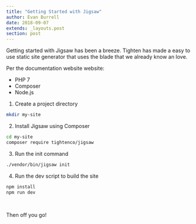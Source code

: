 ```yaml
---
title: "Getting Started with Jigsaw"
author: Evan Burrell
date: 2018-09-07
extends: _layouts.post
section: post
---
```

Getting started with Jigsaw has been a breeze. Tighten has made a easy to use static site generator that uses the blade that we already know an love.

Per the documentation website website:
- PHP 7
- Composer
- Node.js

1. Create a project directory
```sh
mkdir my-site
```
2. Install Jigsaw using Composer
```sh
cd my-site
composer require tightenco/jigsaw
```
3. Run the init command
```sh
./vendor/bin/jigsaw init
```

4. Run the dev script to build the site
```sh
npm install
npm run dev
```
<br>

Then off you go!
